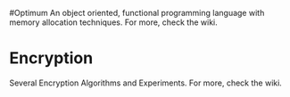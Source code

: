 #Optimum
An object oriented, functional programming language with memory allocation techniques. For more, check the wiki.

# Encryption
Several Encryption Algorithms and Experiments. For more, check the wiki.

